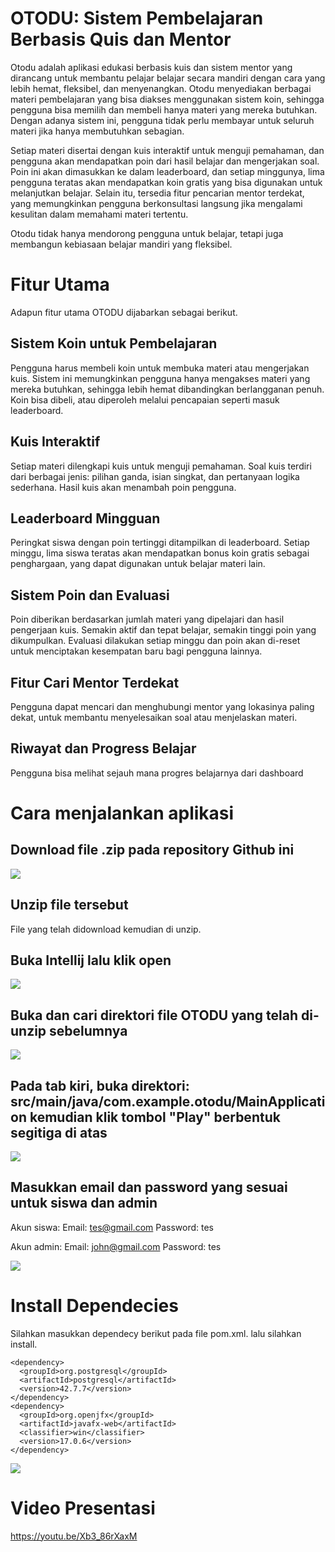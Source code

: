 # OTODU: Sistem Pembelajaran Berbasis Quis dan Mentor

Otodu adalah aplikasi edukasi berbasis kuis dan sistem mentor yang dirancang untuk membantu pelajar belajar secara mandiri dengan cara yang lebih hemat, fleksibel, dan menyenangkan. Otodu menyediakan berbagai materi pembelajaran yang bisa diakses menggunakan sistem koin, sehingga pengguna bisa memilih dan membeli hanya materi yang mereka butuhkan. Dengan adanya sistem ini, pengguna tidak perlu membayar untuk seluruh materi jika hanya membutuhkan sebagian.

Setiap materi disertai dengan kuis interaktif untuk menguji pemahaman, dan pengguna akan mendapatkan poin dari hasil belajar dan mengerjakan soal. Poin ini akan dimasukkan ke dalam leaderboard, dan setiap minggunya, lima pengguna teratas akan mendapatkan koin gratis yang bisa digunakan untuk melanjutkan belajar. Selain itu, tersedia fitur pencarian mentor terdekat, yang memungkinkan pengguna berkonsultasi langsung jika mengalami kesulitan dalam memahami materi tertentu.

Otodu tidak hanya mendorong pengguna untuk belajar, tetapi juga membangun kebiasaan belajar mandiri yang fleksibel.

# Fitur Utama
Adapun fitur utama OTODU dijabarkan sebagai berikut.
## Sistem Koin untuk Pembelajaran
Pengguna harus membeli koin untuk membuka materi atau mengerjakan kuis.
Sistem ini memungkinkan pengguna hanya mengakses materi yang mereka butuhkan, sehingga lebih hemat dibandingkan berlangganan penuh.
Koin bisa dibeli, atau diperoleh melalui pencapaian seperti masuk leaderboard.

## Kuis Interaktif
Setiap materi dilengkapi kuis untuk menguji pemahaman.
Soal kuis terdiri dari berbagai jenis: pilihan ganda, isian singkat, dan pertanyaan logika sederhana.
Hasil kuis akan menambah poin pengguna.

## Leaderboard Mingguan
Peringkat siswa dengan poin tertinggi ditampilkan di leaderboard.
Setiap minggu, lima siswa teratas akan mendapatkan bonus koin gratis sebagai penghargaan, yang dapat digunakan untuk belajar materi lain.

## Sistem Poin dan Evaluasi
Poin diberikan berdasarkan jumlah materi yang dipelajari dan hasil pengerjaan kuis.
Semakin aktif dan tepat belajar, semakin tinggi poin yang dikumpulkan.
Evaluasi dilakukan setiap minggu dan poin akan di-reset untuk menciptakan kesempatan baru bagi pengguna lainnya.

## Fitur Cari Mentor Terdekat
Pengguna dapat mencari dan menghubungi mentor yang lokasinya paling dekat, untuk membantu menyelesaikan soal atau menjelaskan materi.

## Riwayat dan Progress Belajar
Pengguna bisa melihat sejauh mana progres belajarnya dari dashboard

# Cara menjalankan aplikasi

## Download file .zip pada repository Github ini

![](img/1.png)

## Unzip file tersebut 

File yang telah didownload kemudian di unzip.

## Buka Intellij lalu klik open

![](img/2.png)

## Buka dan cari direktori file OTODU yang telah di-unzip sebelumnya

![](img/3.png)

## Pada tab kiri, buka direktori: src/main/java/com.example.otodu/MainApplication kemudian klik tombol "Play" berbentuk segitiga di atas

![](img/4.png)

## Masukkan email dan password yang sesuai untuk siswa dan admin

Akun siswa:
Email: tes@gmail.com
Password: tes

Akun admin:
Email: john@gmail.com
Password: tes

![](img/5.png)

# Install Dependecies

Silahkan masukkan dependecy berikut pada file pom.xml. lalu silahkan install.

```
<dependency>
  <groupId>org.postgresql</groupId>
  <artifactId>postgresql</artifactId>
  <version>42.7.7</version>
</dependency>
<dependency>
  <groupId>org.openjfx</groupId>
  <artifactId>javafx-web</artifactId>
  <classifier>win</classifier>
  <version>17.0.6</version>
</dependency>
```

![](img/6.png)

# Video Presentasi
https://youtu.be/Xb3_86rXaxM

